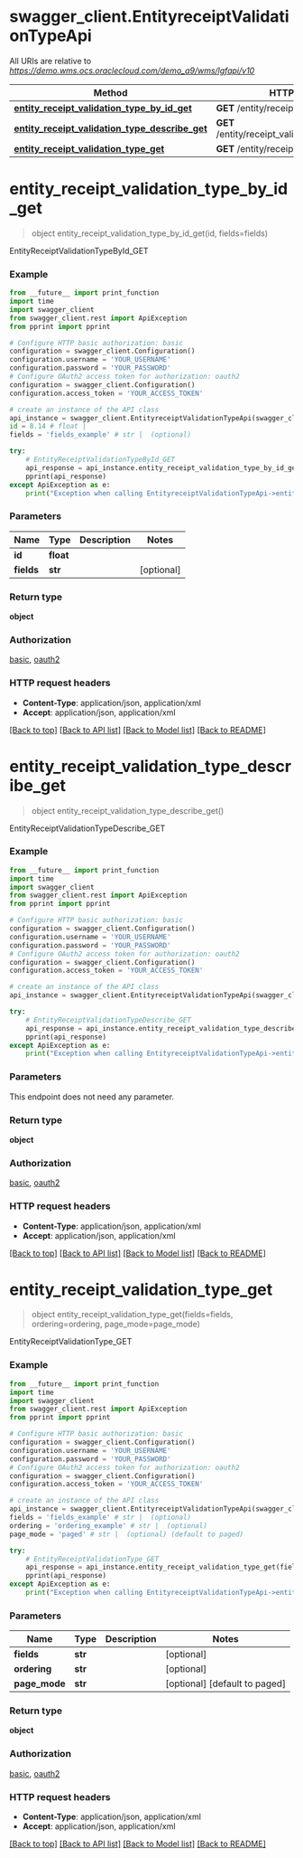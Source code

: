 # swagger_client.EntityreceiptValidationTypeApi

All URIs are relative to *https://demo.wms.ocs.oraclecloud.com/demo_a9/wms/lgfapi/v10*

Method | HTTP request | Description
------------- | ------------- | -------------
[**entity_receipt_validation_type_by_id_get**](EntityreceiptValidationTypeApi.md#entity_receipt_validation_type_by_id_get) | **GET** /entity/receipt_validation_type/{id} | EntityReceiptValidationTypeById_GET
[**entity_receipt_validation_type_describe_get**](EntityreceiptValidationTypeApi.md#entity_receipt_validation_type_describe_get) | **GET** /entity/receipt_validation_type/describe | EntityReceiptValidationTypeDescribe_GET
[**entity_receipt_validation_type_get**](EntityreceiptValidationTypeApi.md#entity_receipt_validation_type_get) | **GET** /entity/receipt_validation_type | EntityReceiptValidationType_GET


# **entity_receipt_validation_type_by_id_get**
> object entity_receipt_validation_type_by_id_get(id, fields=fields)

EntityReceiptValidationTypeById_GET



### Example
```python
from __future__ import print_function
import time
import swagger_client
from swagger_client.rest import ApiException
from pprint import pprint

# Configure HTTP basic authorization: basic
configuration = swagger_client.Configuration()
configuration.username = 'YOUR_USERNAME'
configuration.password = 'YOUR_PASSWORD'
# Configure OAuth2 access token for authorization: oauth2
configuration = swagger_client.Configuration()
configuration.access_token = 'YOUR_ACCESS_TOKEN'

# create an instance of the API class
api_instance = swagger_client.EntityreceiptValidationTypeApi(swagger_client.ApiClient(configuration))
id = 8.14 # float | 
fields = 'fields_example' # str |  (optional)

try:
    # EntityReceiptValidationTypeById_GET
    api_response = api_instance.entity_receipt_validation_type_by_id_get(id, fields=fields)
    pprint(api_response)
except ApiException as e:
    print("Exception when calling EntityreceiptValidationTypeApi->entity_receipt_validation_type_by_id_get: %s\n" % e)
```

### Parameters

Name | Type | Description  | Notes
------------- | ------------- | ------------- | -------------
 **id** | **float**|  | 
 **fields** | **str**|  | [optional] 

### Return type

**object**

### Authorization

[basic](../README.md#basic), [oauth2](../README.md#oauth2)

### HTTP request headers

 - **Content-Type**: application/json, application/xml
 - **Accept**: application/json, application/xml

[[Back to top]](#) [[Back to API list]](../README.md#documentation-for-api-endpoints) [[Back to Model list]](../README.md#documentation-for-models) [[Back to README]](../README.md)

# **entity_receipt_validation_type_describe_get**
> object entity_receipt_validation_type_describe_get()

EntityReceiptValidationTypeDescribe_GET



### Example
```python
from __future__ import print_function
import time
import swagger_client
from swagger_client.rest import ApiException
from pprint import pprint

# Configure HTTP basic authorization: basic
configuration = swagger_client.Configuration()
configuration.username = 'YOUR_USERNAME'
configuration.password = 'YOUR_PASSWORD'
# Configure OAuth2 access token for authorization: oauth2
configuration = swagger_client.Configuration()
configuration.access_token = 'YOUR_ACCESS_TOKEN'

# create an instance of the API class
api_instance = swagger_client.EntityreceiptValidationTypeApi(swagger_client.ApiClient(configuration))

try:
    # EntityReceiptValidationTypeDescribe_GET
    api_response = api_instance.entity_receipt_validation_type_describe_get()
    pprint(api_response)
except ApiException as e:
    print("Exception when calling EntityreceiptValidationTypeApi->entity_receipt_validation_type_describe_get: %s\n" % e)
```

### Parameters
This endpoint does not need any parameter.

### Return type

**object**

### Authorization

[basic](../README.md#basic), [oauth2](../README.md#oauth2)

### HTTP request headers

 - **Content-Type**: application/json, application/xml
 - **Accept**: application/json, application/xml

[[Back to top]](#) [[Back to API list]](../README.md#documentation-for-api-endpoints) [[Back to Model list]](../README.md#documentation-for-models) [[Back to README]](../README.md)

# **entity_receipt_validation_type_get**
> object entity_receipt_validation_type_get(fields=fields, ordering=ordering, page_mode=page_mode)

EntityReceiptValidationType_GET



### Example
```python
from __future__ import print_function
import time
import swagger_client
from swagger_client.rest import ApiException
from pprint import pprint

# Configure HTTP basic authorization: basic
configuration = swagger_client.Configuration()
configuration.username = 'YOUR_USERNAME'
configuration.password = 'YOUR_PASSWORD'
# Configure OAuth2 access token for authorization: oauth2
configuration = swagger_client.Configuration()
configuration.access_token = 'YOUR_ACCESS_TOKEN'

# create an instance of the API class
api_instance = swagger_client.EntityreceiptValidationTypeApi(swagger_client.ApiClient(configuration))
fields = 'fields_example' # str |  (optional)
ordering = 'ordering_example' # str |  (optional)
page_mode = 'paged' # str |  (optional) (default to paged)

try:
    # EntityReceiptValidationType_GET
    api_response = api_instance.entity_receipt_validation_type_get(fields=fields, ordering=ordering, page_mode=page_mode)
    pprint(api_response)
except ApiException as e:
    print("Exception when calling EntityreceiptValidationTypeApi->entity_receipt_validation_type_get: %s\n" % e)
```

### Parameters

Name | Type | Description  | Notes
------------- | ------------- | ------------- | -------------
 **fields** | **str**|  | [optional] 
 **ordering** | **str**|  | [optional] 
 **page_mode** | **str**|  | [optional] [default to paged]

### Return type

**object**

### Authorization

[basic](../README.md#basic), [oauth2](../README.md#oauth2)

### HTTP request headers

 - **Content-Type**: application/json, application/xml
 - **Accept**: application/json, application/xml

[[Back to top]](#) [[Back to API list]](../README.md#documentation-for-api-endpoints) [[Back to Model list]](../README.md#documentation-for-models) [[Back to README]](../README.md)

